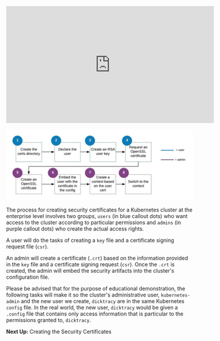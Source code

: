 <iframe width="560" height="315" src="https://www.youtube.com/embed/MGTFfoL3i2Q" frameborder="0" allow="accelerometer; autoplay; encrypted-media; gyroscope; picture-in-picture" allowfullscreen></iframe>

![Certificate Creation Process](https://github.com/reselbob/k8sassets/blob/master/rbac/images/rbac-process.jpeg?raw=true)

The process for creating security certificates for a Kubernetes cluster at the enterprise level involves
two groups, `users` (in blue callout dots) who want access to the cluster according to particular permissions
and `admins` (in purple callout dots) who create the actual access rights.

A user will do the tasks of creating a `key` file and a certificate signing
request file (`csr`).

An admin will create a certificate (`.crt`) based on the information provided in
the `key` file and a certificate signing request (`csr`). Once the `.crt` is 
created, the admin will embed the security artifacts into the cluster's configuration file.

Please be advised that for the purpose of educational demonstration, the following tasks will make it
so the cluster's administrative user, `kubernetes-admin` and the new user we create, `dicktracy` are in the
same Kubernetes `config` file. In the real world, the new user, `dicktracy` would be given a `.config` file
that contains only access information that is particular to the permissions granted to, `dicktracy`.
 
**Next Up:** Creating the Security Certificates